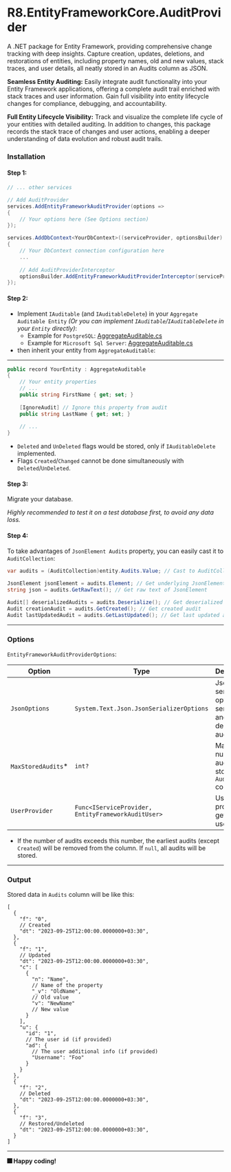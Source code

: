 # R8.EntityFrameworkCore.AuditProvider

A .NET package for Entity Framework, providing comprehensive change tracking with deep insights. Capture creation, updates, deletions, and restorations of entities, including property names, old and new values, stack traces, and user details, all neatly stored in an Audits column as JSON.

**Seamless Entity Auditing:** Easily integrate audit functionality into your Entity Framework applications, offering a complete audit trail enriched with stack traces and user information. Gain full visibility into entity lifecycle changes for compliance, debugging, and accountability.

**Full Entity Lifecycle Visibility:** Track and visualize the complete life cycle of your entities with detailed auditing. In addition to changes, this package records the stack trace of changes and user actions, enabling a deeper understanding of data evolution and robust audit trails.

### Installation

#### Step 1:

```csharp
// ... other services

// Add AuditProvider
services.AddEntityFrameworkAuditProvider(options =>
{
    // Your options here (See Options section)
});

services.AddDbContext<YourDbContext>((serviceProvider, optionsBuilder) =>
{
    // Your DbContext connection configuration here
    ...
    
    // Add AuditProviderInterceptor
    optionsBuilder.AddEntityFrameworkAuditProviderInterceptor(serviceProvider);
});
```

#### Step 2:

- Implement `IAuditable` (and `IAuditableDelete`) in your `Aggregate Auditable Entity` _(Or you can implement `IAuditable`/`IAuditableDelete` in your `Entity` directly)_:
    - Example for `PostgreSQL`: [AggregateAuditable.cs](https://github.com/iamr8/R8.EntityFrameworkCore.AuditProvider/blob/master/R8.EntityFrameworkCore.AuditProvider.Tests/PostgreSqlTests/AggregateAuditable.cs)
    - Example for `Microsoft Sql Server`: [AggregateAuditable.cs](https://github.com/iamr8/R8.EntityFrameworkCore.AuditProvider/blob/master/R8.EntityFrameworkCore.AuditProvider.Tests/MsSqlTests/AggregateAuditable.cs)
- then inherit your entity from `AggregateAuditable`:

---
```csharp
public record YourEntity : AggregateAuditable
{
    // Your entity properties
    // ...
    public string FirstName { get; set; }
    
    [IgnoreAudit] // Ignore this property from audit
    public string LastName { get; set; }
    
    // ...
}
```
- `Deleted` and `UnDeleted` flags would be stored, only if `IAuditableDelete` implemented.
- Flags `Created`/`Changed` cannot be done simultaneously with `Deleted`/`UnDeleted`.

#### Step 3:

Migrate your database.

_Highly recommended to test it on a test database first, to avoid any data loss._

#### Step 4:
To take advantages of `JsonElement Audits` property, you can easily cast it to `AuditCollection`:
```csharp
var audits = (AuditCollection)entity.Audits.Value; // Cast to AuditCollection
    
JsonElement jsonElement = audits.Element; // Get underlying JsonElement
string json = audits.GetRawText(); // Get raw text of JsonElement

Audit[] deserializedAudits = audits.Deserialize(); // Get deserialized audits
Audit creationAudit = audits.GetCreated(); // Get created audit
Audit lastUpdatedAudit = audits.GetLastUpdated(); // Get last updated audit (except Deletion audit)
```

---

### Options

`EntityFrameworkAuditProviderOptions`:

| Option             | Type                                               | Description                                                 | Default            |
|--------------------|----------------------------------------------------|-------------------------------------------------------------|--------------------|
| `JsonOptions`      | `System.Text.Json.JsonSerializerOptions`           | Json serializer options to serialize and deserialize audits | An optimal setting |
| `MaxStoredAudits`* | `int?`                                             | Maximum number of audits to store in `Audits` column        | `null`             |
| `UserProvider`     | `Func<IServiceProvider, EntityFrameworkAuditUser>` | User provider to get current user id                        | `null`             |

* If the number of audits exceeds this number, the earliest audits (except `Created`) will be removed from the column. If `null`, all audits will be stored.
---

### Output

Stored data in `Audits` column will be like this:

```json5
[
  {
    "f": "0",
    // Created
    "dt": "2023-09-25T12:00:00.0000000+03:30",
  },
  {
    "f": "1",
    // Updated
    "dt": "2023-09-25T12:00:00.0000000+03:30",
    "c": [
      {
        "n": "Name",
        // Name of the property
        "_v": "OldName",
        // Old value
        "v": "NewName"
        // New value
      }
    ],
    "u": {
      "id": "1",
      // The user id (if provided)
      "ad": {
        // The user additional info (if provided)
        "Username": "Foo"
      }
    }
  },
  {
    "f": "2",
    // Deleted
    "dt": "2023-09-25T12:00:00.0000000+03:30",
  },
  {
    "f": "3",
    // Restored/Undeleted
    "dt": "2023-09-25T12:00:00.0000000+03:30",
  }
]
```

---
**🎆 Happy coding!**